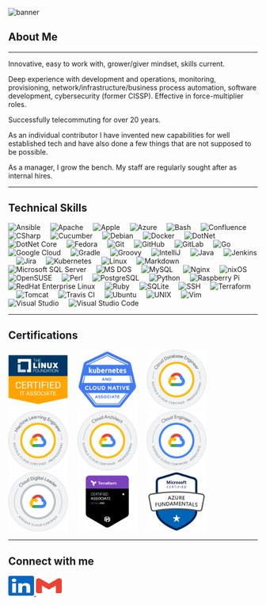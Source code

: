![banner](./assets/GitHubBanner.gif)

## About Me

------

Innovative, easy to work with, grower/giver mindset, skills current.

Deep experience with development and operations, monitoring, provisioning, network/infrastructure/business process automation, software development, cybersecurity (former CISSP). Effective in force-multiplier roles.

Successfully telecommuting for over 20 years.

As an individual contributor I have invented new capabilities for well established tech and have also done a few things that are not supposed to be possible.

As a manager, I grow the bench. My staff are regularly sought after as internal hires.

------

## Technical Skills

<div align="left">
  <img src="https://devicon-website.vercel.app/api/ansible/original.svg" height="30" alt="Ansible"  />
  <img width="12" />
  <img src="https://devicon-website.vercel.app/api/apache/original.svg" height="30" alt="Apache"  />
  <img width="12" />
  <img src="https://devicon-website.vercel.app/api/apple/original.svg" height="30" alt="Apple"  />
  <img width="12" />
  <img src="https://devicon-website.vercel.app/api/azure/original.svg" height="30" alt="Azure"  />
  <img width="12" />
  <img src="https://devicon-website.vercel.app/api/bash/original.svg" height="30" alt="Bash"  />
  <img width="12" />
  <img src="https://devicon-website.vercel.app/api/confluence/original.svg" height="30" alt="Confluence"  />
  <img width="12" />
  <img src="https://devicon-website.vercel.app/api/csharp/original.svg" height="30" alt="CSharp"  />
  <img width="12" />
  <img src="https://devicon-website.vercel.app/api/cucumber/plain.svg" height="30" alt="Cucumber"  />
  <img width="12" />
  <img src="https://devicon-website.vercel.app/api/debian/original.svg" height="30" alt="Debian"  />
  <img width="12" />
  <img src="https://devicon-website.vercel.app/api/docker/original.svg" height="30" alt="Docker"  />
  <img width="12" />
  <img src="https://devicon-website.vercel.app/api/dot-net/original.svg" height="30" alt="DotNet"  />
  <img width="12" />
  <img src="https://devicon-website.vercel.app/api/dotnetcore/original.svg" height="30" alt="DotNet Core"  />
  <img width="12" />
  <img src="https://devicon-website.vercel.app/api/fedora/original.svg" height="30" alt="Fedora"  />
  <img width="12" />
  <img src="https://devicon-website.vercel.app/api/git/original.svg" height="30" alt="Git"  />
  <img width="12" />
  <img src="https://devicon-website.vercel.app/api/github/original.svg" height="30" alt="GitHub"  />
  <img width="12" />
  <img src="https://devicon-website.vercel.app/api/gitlab/original.svg" height="30" alt="GitLab"  />
  <img width="12" />
  <img src="https://devicon-website.vercel.app/api/go/original.svg" height="30" alt="Go"  />
  <img width="12" />
  <img src="https://devicon-website.vercel.app/api/googlecloud/original.svg" height="30" alt="Google Cloud"  />
  <img width="12" />
  <img src="https://devicon-website.vercel.app/api/gradle/plain.svg" height="30" alt="Gradle"  />
  <img width="12" />
  <img src="https://devicon-website.vercel.app/api/groovy/original.svg" height="30" alt="Groovy"  />
  <img width="12" />
  <img src="https://devicon-website.vercel.app/api/intellij/original.svg" height="30" alt="IntelliJ"  />
  <img width="12" />
  <img src="https://devicon-website.vercel.app/api/java/original.svg" height="30" alt="Java"  />
  <img width="12" />
  <img src="https://devicon-website.vercel.app/api/jenkins/original.svg" height="30" alt="Jenkins"  />
  <img width="12" />
  <img src="https://devicon-website.vercel.app/api/jira/original.svg" height="30" alt="Jira"  />
  <img width="12" />
  <img src="https://devicon-website.vercel.app/api/kubernetes/plain.svg" height="30" alt="Kubernetes"  />
  <img width="12" />
  <img src="https://devicon-website.vercel.app/api/linux/original.svg" height="30" alt="Linux"  />
  <img width="12" />
  <img src="https://devicon-website.vercel.app/api/markdown/original.svg" height="30" alt="Markdown"  />
  <img width="12" />
  <img src="https://devicon-website.vercel.app/api/microsoftsqlserver/plain.svg" height="30" alt="Microsoft SQL Server"  />
  <img width="12" />
  <img src="https://devicon-website.vercel.app/api/msdos/original.svg" height="30" alt="MS DOS"  />
  <img width="12" />
  <img src="https://devicon-website.vercel.app/api/mysql/original-wordmark.svg" height="30" alt="MySQL"  />
  <img width="12" />
  <img src="https://devicon-website.vercel.app/api/nginx/original.svg" height="30" alt="Nginx"  />
  <img width="12" />
  <img src="https://devicon-website.vercel.app/api/nixos/original.svg" height="30" alt="nixOS"  />
  <img width="12" />
  <img src="https://devicon-website.vercel.app/api/opensuse/original.svg" height="30" alt="OpenSUSE"  />
  <img width="12" />
  <img src="https://devicon-website.vercel.app/api/perl/original.svg" height="30" alt="Perl"  />
  <img width="12" />
  <img src="https://devicon-website.vercel.app/api/postgresql/original.svg" height="30" alt="PostgreSQL"  />
  <img width="12" />
  <img src="https://devicon-website.vercel.app/api/python/original.svg" height="30" alt="Python"  />
  <img width="12" />
  <img src="https://devicon-website.vercel.app/api/raspberrypi/original.svg" height="30" alt="Raspberry Pi"  />
  <img width="12" />
  <img src="https://devicon-website.vercel.app/api/redhat/original.svg" height="30" alt="RedHat Enterprise Linux"  />
  <img width="12" />
  <img src="https://devicon-website.vercel.app/api/ruby/original.svg" height="30" alt="Ruby"  />
  <img width="12" />
  <img src="https://devicon-website.vercel.app/api/sqlite/original.svg" height="30" alt="SQLite"  />
  <img width="12" />
  <img src="https://devicon-website.vercel.app/api/ssh/original.svg" height="30" alt="SSH"  />
  <img width="12" />
  <img src="https://devicon-website.vercel.app/api/terraform/original.svg" height="30" alt="Terraform"  />
  <img width="12" />
  <img src="https://devicon-website.vercel.app/api/tomcat/original.svg" height="30" alt="Tomcat"  />
  <img width="12" />
  <img src="https://devicon-website.vercel.app/api/travis/plain.svg" height="30" alt="Travis CI"  />
  <img width="12" />
  <img src="https://devicon-website.vercel.app/api/ubuntu/plain.svg" height="30" alt="Ubuntu"  />
  <img width="12" />
  <img src="https://devicon-website.vercel.app/api/unix/original.svg" height="30" alt="UNIX"  />
  <img width="12" />
  <img src="https://devicon-website.vercel.app/api/vim/original.svg" height="30" alt="Vim"  />
  <img width="12" />
  <img src="https://devicon-website.vercel.app/api/visualstudio/plain.svg" height="30" alt="Visual Studio"  />
  <img width="12" />
  <img src="https://devicon-website.vercel.app/api/vscode/original.svg" height="30" alt="Visual Studio Code"  />
</div>

------

## Certifications

<div align="left">
  <img src="./assets/LFCA.png" height="120" alt="LFCA: Linux Foundation Certified IT Associate"  />
  <img width="12" />
  <img src="./assets/KCNA.png" height="120" alt="KCNA: Kubernetes and Cloud Native Associate"  />
  <img width="12" />
  <img src="./assets/GoogleCloudDatabaseEngineer.png" height="120" alt="Professional Cloud Database Engineer Certification"  />
  <img width="12" />
  <img src="./assets/GoogleCloudMachineLearningEngineer.png" height="120" alt="Professional Machine Learning Engineer Certification"  />
  <img width="12" />
  <img src="./assets/GoogleCloudArchitect.png" height="120" alt="Professional Cloud Architect Certification"  />
  <img width="12" />
  <img src="./assets/GoogleAssociateCloudEngineer.png" height="120" alt="Associate Cloud Engineer Certification"  />
  <img width="12" />
  <img src="./assets/GoogleCloudDigitalLeader.png" height="120" alt="Cloud Digital Leader Certification"  />
  <img width="12" />
  <img src="./assets/HashicorpCertifiedTerraformAssociate003.png" height="120" alt="HashiCorp Certified: Terraform Associate (003)"  />
  <img width="12" />
  <img src="./assets/MicrosoftCertifiedAzureFundamentals.png" height="120" alt="Microsoft Certified: Azure Fundamentals"  />
</div>


------

## Connect with me

<p align="left">
  <a href="https://www.linkedin.com/in/andrew-garberoglio/" target="_blank">
    <img src="./assets/LinkedInLogo.svg" width="52" height="40" alt="LinkedIn Logo"/>
  </a>
  <a href="mailto:andrew.garberoglio@gmail.com">
    <img src="./assets/GmailLogo.svg" width="52" height="40" alt="Gmail Logo"/>
  </a>
</p>
